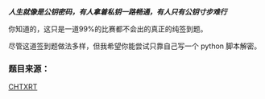  ***人生就像是公钥密码，有人拿着私钥一路畅通，有人只有公钥寸步难行***

你知道的，这只是一道99%的比赛都不会出的真正的纯签到题。

尽管这道签到题做法多样，但我希望你能尝试只靠自己写一个 python 脚本解密。

### 题目来源：

[CHTXRT](/user/10000)